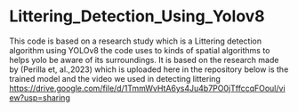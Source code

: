 # Littering_Detection_Using_Yolov8
 This code is based on a research study which is a Littering detection algorithm using YOLOv8 the code uses to kinds of spatial algorithms to helps yolo be aware of its surroundings.
 It is based on the research made by (Perilla et, al.,2023) which is uploaded here in the repository
 below is the trained model and the video we used in detecting littering
https://drive.google.com/file/d/1TmmWvHtA6ys4Ju4b7PO0jTffccqFOoul/view?usp=sharing
